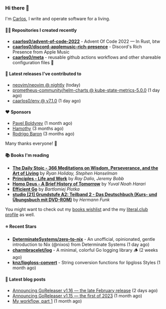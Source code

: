 ### Hi there 👋

I'm [Carlos](https://caarlos0.dev), I write and operate software for a living.

#### 👨‍💻 Repositories I created recently
- **[caarlos0/advent-of-code-2022](https://github.com/caarlos0/advent-of-code-2022)** - Advent Of Code 2022 — In Rust, btw
- **[caarlos0/discord-applemusic-rich-presence](https://github.com/caarlos0/discord-applemusic-rich-presence)** - Discord's Rich Presence from Apple Music
- **[caarlos0/meta](https://github.com/caarlos0/meta)** - reusable github actions workflows and other shareable configuration files 🫥

#### 🚀 Latest releases I've contributed to


- [neovim/neovim @ nightly](https://github.com/neovim/neovim/releases/tag/nightly) (today)
- [prometheus-community/helm-charts @ kube-state-metrics-5.0.0](https://github.com/prometheus-community/helm-charts/releases/tag/kube-state-metrics-5.0.0) (1 day ago)
- [caarlos0/env @ v7.1.0](https://github.com/caarlos0/env/releases/tag/v7.1.0) (1 day ago)

#### ❤️ Sponsors
- [Pavel Boldyrev](https://github.com/bpg) (1 month ago)
- [Hamothy](https://github.com/sgoudham) (3 months ago)
- [Rodrigo Baron](https://github.com/rodrigobaron) (3 months ago)

Many thanks everyone! 🙏

#### 📚 Books I'm reading
- **[The Daily Stoic - 366 Meditations on Wisdom, Perseverance, and the Art of Living](https://literal.club/caarlos0/book/the-daily-stoic-lbfbd)** by _Ryan Holiday, Stephen Hanselman_
- **[Principles - Life and Work](https://literal.club/caarlos0/book/ray-dalioray-daliojeremy-bobbprinciples-a9caw)** by _Ray Dalio, Jeremy Bobb_
- **[Homo Deus - A Brief History of Tomorrow](https://literal.club/caarlos0/book/yuval-noah-harari-homo-deus-ea6af)** by _Yuval Noah Harari_
- **[Efficient Go](https://literal.club/caarlos0/book/bartlomiej-plotka-efficient-go-h2xgm)** by _Bartlomiej Plotka_
- **[studio [21] Grundstufe A2: Teilband 2 - Das Deutschbuch (Kurs- und Übungsbuch mit DVD-ROM)](https://literal.club/caarlos0/book/hermann-funk-studio-21-grundstufe-a2-teilband-2-das-deutschbuch-kurs-und-ubungsbuch-mit-dvd-rom-9zuoy)** by _Hermann Funk_

You might want to check out my [books
wishlist](https://www.amazon.com.br/hz/wishlist/ls/EB8P7VS717SV) and the my
[literal.club profile](https://literal.club/caarlos0) as well.

#### ⭐ Recent Stars
- **[DeterminateSystems/zero-to-nix](https://github.com/DeterminateSystems/zero-to-nix)** - An unofficial, opinionated, gentle introduction to Nix (@nixos) from Determinate Systems (1 day ago)
- **[charmbracelet/log](https://github.com/charmbracelet/log)** - A minimal, colorful Go logging library 🪵 (2 weeks ago)
- **[knz/lipgloss-convert](https://github.com/knz/lipgloss-convert)** - String conversion functions for lipgloss Styles (1 month ago)

#### 📄 Latest blog posts
- [Announcing GoReleaser v1.16 — the late February release](https://carlosbecker.com/posts/goreleaser-v1.16/) (2 days ago)
- [Announcing GoReleaser v1.15 — the first of 2023](https://carlosbecker.com/posts/goreleaser-v1.15/) (1 month ago)
- [My workflow, part 1](https://carlosbecker.com/posts/workflow-pt1/) (1 month ago)
